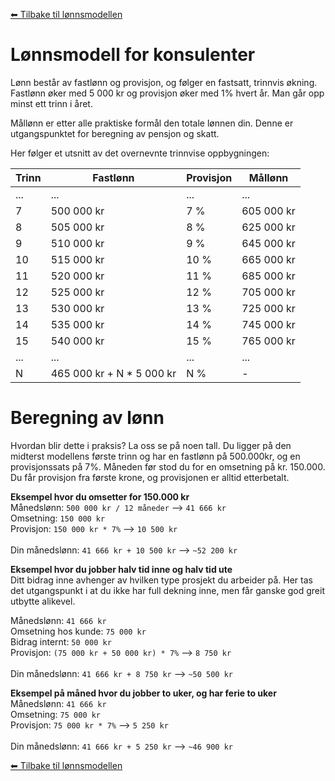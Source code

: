 [⬅ Tilbake til lønnsmodellen](lonnsmodell.md)

# Lønnsmodell for konsulenter

Lønn består av fastlønn og provisjon, og følger en fastsatt, trinnvis økning. Fastlønn øker med 5 000 kr og provisjon øker med 1% hvert år. Man går opp minst ett trinn i året.

Mållønn er etter alle praktiske formål den totale lønnen din. Denne er utgangspunktet for beregning av pensjon og skatt.

Her følger et utsnitt av det overnevnte trinnvise oppbygningen:

| Trinn | Fastlønn                   | Provisjon | Mållønn    |	
| ----- | -------------------------- | --------- | ---------- |	
| ...   | ...                        | ...       | ...        |	
| 7     | 500 000 kr                 | 7 %       | 605 000 kr |	
| 8     | 505 000 kr                 | 8 %       | 625 000 kr |	
| 9     | 510 000 kr                 | 9 %       | 645 000 kr |	
| 10    | 515 000 kr                 | 10 %      | 665 000 kr |	
| 11    | 520 000 kr                 | 11 %      | 685 000 kr |	
| 12    | 525 000 kr                 | 12 %      | 705 000 kr |	
| 13    | 530 000 kr                 | 13 %      | 725 000 kr |	
| 14    | 535 000 kr                 | 14 %      | 745 000 kr |	
| 15    | 540 000 kr                 | 15 %      | 765 000 kr |	
| ...   | ...                        | ...       | ...        |	
| N     | 465 000 kr + N \* 5 000 kr | N %       | -          |

# Beregning av lønn

Hvordan blir dette i praksis? La oss se på noen tall. Du ligger på den midterst modellens første trinn og har en fastlønn på 500.000kr, og en provisjonssats på 7%. Måneden før stod du for en omsetning på kr. 150.000. Du får provisjon fra første krone, og provisjonen er alltid etterbetalt.

**Eksempel hvor du omsetter for 150.000 kr**
<br>Månedslønn: `500 000 kr / 12 måneder` --> `41 666 kr`
<br>Omsetning: `150 000 kr`
<br>Provisjon: `150 000 kr * 7%` --> `10 500 kr`
<br>
<br>Din månedslønn: `41 666 kr + 10 500 kr` --> `~52 200 kr`

**Eksempel hvor du jobber halv tid inne og halv tid ute**
<br>Ditt bidrag inne avhenger av hvilken type prosjekt du arbeider på. Her tas det utgangspunkt i at du ikke har full dekning inne, men får ganske god greit utbytte alikevel.

Månedslønn: `41 666 kr`
<br>Omsetning hos kunde: `75 000 kr`
<br>Bidrag internt: `50 000 kr`
<br>Provisjon: `(75 000 kr + 50 000 kr) * 7%` --> `8 750 kr`
<br>
<br>Din månedslønn: `41 666 kr + 8 750 kr` --> `~50 500 kr`

**Eksempel på måned hvor du jobber to uker, og har ferie to uker**
<br>Månedslønn: `41 666 kr`
<br>Omsetning: `75 000 kr`
<br>Provisjon: `75 000 kr * 7%` --> `5 250 kr`
<br>
<br>Din månedslønn: `41 666 kr + 5 250 kr` --> `~46 900 kr`

[⬅ Tilbake til lønnsmodellen](lonnsmodell.md)

